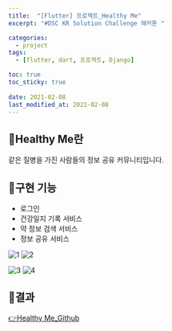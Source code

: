 ```yaml
---
title:  "[Flutter] 프로젝트_Healthy Me"
excerpt: "#DSC KR Solution Challenge 해커톤 "

categories:
  - project
tags:
  - [flutter, dart, 프로젝트, Django]

toc: true
toc_sticky: true
 
date: 2021-02-08
last_modified_at: 2021-02-08
---
```

  
## 📜Healthy Me란
같은 질병을 가진 사람들의 정보 공유 커뮤니티입니다.

## 📜구현 기능
- 로그인
- 건강일지 기록 서비스
- 약 정보 검색 서비스
- 정보 공유 서비스

![1](https://github.com/Healthy-Me/healthy_me_frontend/assets/59801728/ac156eef-3dbd-492d-bc5d-3094345c48f0)
![2](https://github.com/Healthy-Me/healthy_me_frontend/assets/59801728/e57a9a47-ff05-4558-92a8-6b02e5a975f2)


![3](https://github.com/Healthy-Me/healthy_me_frontend/assets/59801728/aef43540-f213-4828-aa8b-e302352b0089)
![4](https://github.com/Healthy-Me/healthy_me_frontend/assets/59801728/f1c184ff-d908-43d7-bc8b-4c5974cf1f35)


## 📜결과

[👉Healthy Me_Github](https://github.com/Healthy-Me)